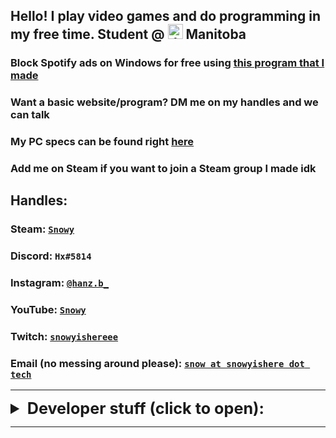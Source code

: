 ## Hello! I play video games and do programming in my free time. Student @ <img src="https://emojipedia-us.s3.dualstack.us-west-1.amazonaws.com/thumbs/240/twitter/236/flag-for-canada_1f1e8-1f1e6.png" alt="drawing" width="24" height="24"/> Manitoba

### Block Spotify ads on Windows for free using [this program that I made](https://snowyishere.tech/SpotifyAdBlocker)
### Want a basic website/program? DM me on my handles and we can talk
### My PC specs can be found right [here](./pcspecs.html) 
### Add me on Steam if you want to join a Steam group I made idk

## Handles: 

### Steam: [`Snowy`](https://steamcommunity.com/id/HxxxB/) 
### Discord: `Hx#5814`
### Instagram: [`@hanz.b_`](https://www.instagram.com/hanz.b_/)
### YouTube: [`Snowy`](https://www.youtube.com/channel/UCzbPq7pFUYmdnUwYGnA2omg)
### Twitch: [`snowyishereee`](https://www.twitch.tv/snowyishereee)
### Email (no messing around please): [`snow at snowyishere dot tech`](mailto:snow@snowyishere.tech)

----

<details>
<summary style="font-size: 1.8em">
  <b>Developer stuff (click to open): </b>
</summary>
<p>

<h3> My GitHub (HxxxB) is available <a href="https://github.com/HxxxB">right here,</a> and my repositories/projects are found <a href="https://github.com/HxxxB?tab=repositories">right here</a></h3>
<h3> Gists are found <a href="https://gist.github.com/HxxxB">here</a> </h3>

<h3> Global MIT License, applied to my gists and most of my projects, found <a href="https://raw.githubusercontent.com/HxxxB/HxxxB.github.io/master/globalLicense.md">here</a> </h3>

<h6> other than this project, which is licensed under the WTFPL; warning: explicit, found <a href="https://raw.githubusercontent.com/HxxxB/HxxxB.github.io/master/LICENSE"> here</a> </h6>
</p>
</details>

----

<link rel="shortcut icon" type="image/png" href="https://emojipedia-us.s3.dualstack.us-west-1.amazonaws.com/thumbs/240/twitter/236/flag-for-canada_1f1e8-1f1e6.png">

